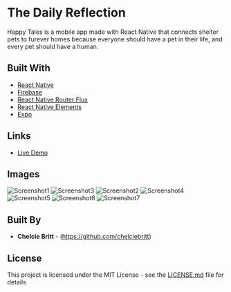 # The Daily Reflection

Happy Tales is a mobile app made with React Native that connects shelter pets to furever homes because everyone should have a pet in their life, and every pet should have a human.

## Built With

* [React Native](https://facebook.github.io/react-native/)
* [Firebase](https://firebase.google.com/)
* [React Native Router Flux](https://github.com/aksonov/react-native-router-flux)
* [React Native Elements](https://react-native-training.github.io/react-native-elements/)
* [Expo](https://expo.io/)

## Links

* [Live Demo](https://youtu.be/r1HFjOnVuPY)

## Images

![Screenshot1](screenshots/capstone-splashscreen.png "screenshots of app")
![Screenshot3](screenshots/background.png "screenshots of app")
![Screenshot2](screenshots/login.png "screenshots of app")
![Screenshot4](screenshots/search.png "screenshots of app")
![Screenshot5](screenshots/card.png "screenshots of app")
![Screenshot6](screenshots/expanded.png "screenshots of app")
![Screenshot7](screenshots/favs.png "screenshots of app")

## Built By

* **Chelcie Britt** - (https://github.com/chelciebritt)

## License

This project is licensed under the MIT License - see the [LICENSE.md](LICENSE.md) file for details

